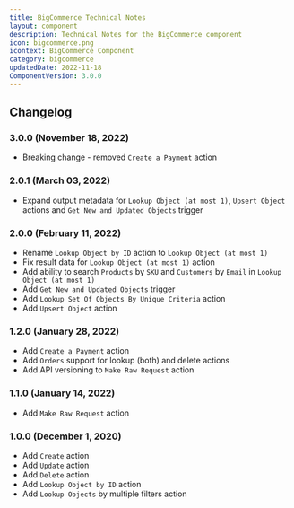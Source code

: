 ```yaml
---
title: BigCommerce Technical Notes
layout: component
description: Technical Notes for the BigCommerce component
icon: bigcommerce.png
icontext: BigCommerce Component
category: bigcommerce
updatedDate: 2022-11-18
ComponentVersion: 3.0.0
---
```


## Changelog

### 3.0.0 (November 18, 2022)

* Breaking change - removed `Create a Payment` action

### 2.0.1 (March 03, 2022)

* Expand output metadata for `Lookup Object (at most 1)`, `Upsert Object` actions and `Get New and Updated Objects` trigger

### 2.0.0 (February 11, 2022)

* Rename `Lookup Object by ID` action to `Lookup Object (at most 1)`
* Fix result data for `Lookup Object (at most 1)` action
* Add ability to search `Products` by `SKU` and `Customers` by `Email` in `Lookup Object (at most 1)`
* Add `Get New and Updated Objects` trigger
* Add `Lookup Set Of Objects By Unique Criteria` action
* Add `Upsert Object` action

### 1.2.0 (January 28, 2022)

* Add `Create a Payment` action
* Add `Orders` support for lookup (both) and delete actions
* Add API versioning to `Make Raw Request` action

### 1.1.0 (January 14, 2022)

* Add `Make Raw Request` action

### 1.0.0 (December 1, 2020)

* Add `Create` action
* Add `Update` action
* Add `Delete` action
* Add `Lookup Object by ID` action
* Add `Lookup Objects` by multiple filters action
